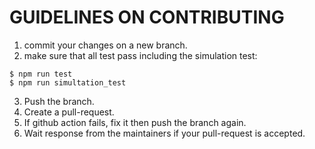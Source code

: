 # GUIDELINES ON CONTRIBUTING

1. commit your changes on a new branch.
2. make sure that all test pass including the simulation test:

```
$ npm run test
$ npm run simultation_test
```

3. Push the branch.
4. Create a pull-request.
5. If github action fails, fix it then push the branch again.
6. Wait response from the maintainers if your pull-request is accepted.
